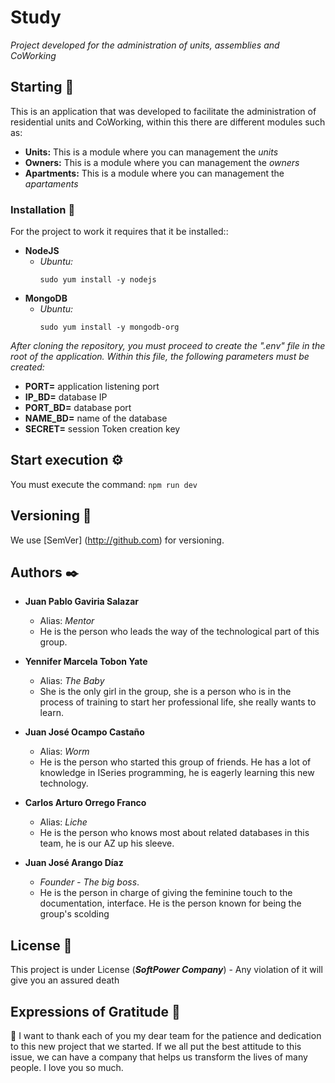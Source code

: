 # Study

_Project developed for the administration of units, assemblies and CoWorking_

## Starting 🚀

This is an application that was developed to facilitate the administration of residential units and CoWorking, within this there are different modules such as:

* **Units:** This is a module where you can management the _units_
* **Owners:** This is a module where you can management the _owners_
* **Apartments:** This is a module where you can management the _apartaments_

### Installation 🔧

For the project to work it requires that it be installed::

* **NodeJS**
	* _Ubuntu:_
		```
		sudo yum install -y nodejs
		```
* **MongoDB**
	* _Ubuntu:_
		```
		sudo yum install -y mongodb-org
		```

_After cloning the repository, you must proceed to create the ".env" file in the root of the application. Within this file, the following parameters must be created:_

* **PORT=** application listening port
* **IP_BD=** database IP
* **PORT_BD=** database port
* **NAME_BD=** name of the database
* **SECRET=** session Token creation key

## Start execution ⚙️

You must execute the command:
	```
	npm run dev
	```

## Versioning 📌

We use [SemVer] (http://github.com) for versioning.

## Authors ✒️

* **Juan Pablo Gaviria Salazar**
	- Alias: *Mentor*
	- He is the person who leads the way of the technological part of this group.

* **Yennifer Marcela Tobon Yate**
	- Alias: *The Baby*
	- She is the only girl in the group, she is a person who is in the process of training to start her professional life, she really wants to learn.

* **Juan José Ocampo Castaño**
	- Alias: *Worm*
	- He is the person who started this group of friends. He has a lot of knowledge in ISeries programming, he is eagerly learning this new technology.

* **Carlos Arturo Orrego Franco** 
	- Alias: *Liche*
	- He is the person who knows most about related databases in this team, he is our AZ up his sleeve.

* **Juan José Arango Díaz** 
	- *Founder - The big boss*. 
	- He is the person in charge of giving the feminine touch to the documentation, interface. He is the person known for being the group's scolding

## License 📄

This project is under License (_**SoftPower Company**_) - Any violation of it will give you an assured death

## Expressions of Gratitude 🎁

📢 	I want to thank each of you my dear team for the patience and dedication to this new project that we started.
	If we all put the best attitude to this issue, we can have a company that helps us transform the lives of many people.
	I love you so much.